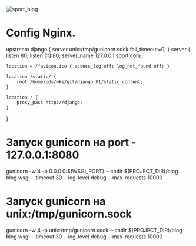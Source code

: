![sport_blog](https://user-images.githubusercontent.com/80538140/126048023-1571484c-92dd-4a62-9988-f778d826a5af.png)
# Config Nginx.

upstream django {
	server unix:/tmp/gunicorn.sock fail_timeout=0;
}
server {
	listen 80;
	listen [::]:80;
	server_name 127.0.0.1 sport.com;

	location = /favicon.ico { access_log off; log_not_found off; }

	location /static/ {
		root /home/pds/wks/git/django_01/static_content;
	}

	location / {
		proxy_pass http://django;
	}
}

# Запуск gunicorn на port - 127.0.0.1:8080
gunicorn -w 4 -b 0.0.0.0:$(WSGI_PORT) --chdir $(PROJECT_DIR)/blog blog.wsgi --timeout 30 --log-level debug --max-requests 10000

# Запуск gunicorn на unix:/tmp/gunicorn.sock
gunicorn -w 4 -b unix:/tmp/gunicorn.sock --chdir $(PROJECT_DIR)/blog blog.wsgi --timeout 30 --log-level debug --max-requests 10000
